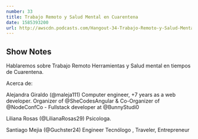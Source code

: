 ```yaml
---
number: 33
title: Trabajo Remoto y Salud Mental en Cuarentena
date: 1585393200
url: http://awscdn.podcasts.com/Hangout-34-Trabajo-Remoto-y-Salud-Mental-ce5e.mp3
---
```


## Show Notes

Hablaremos sobre Trabajo Remoto Herramientas y Salud mental en tiempos de Cuarentena.

Acerca de:

Alejandra Giraldo (@maleja111)
Computer engineer, +7 years as a web developer. Organizer of @SheCodesAngular & Co-Organizer of @NodeConfCo - Fullstack developer at @BunnyStudi0

Liliana Rosas (@LilianaRosas29)
Psicologa.

Santiago Mejia (@Guchster24)
Engineer Tecnólogo , Traveler, Entrepreneur
